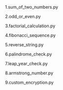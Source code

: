 1.sum_of_two_numbers.py

2.odd_or_even.py

3.factorial_calculation.py

4.fibonacci_sequence.py

5.reverse_string.py

6.palindrome_check.py

7.leap_year_check.py

8.armstrong_number.py

9.custom_encryption.py
